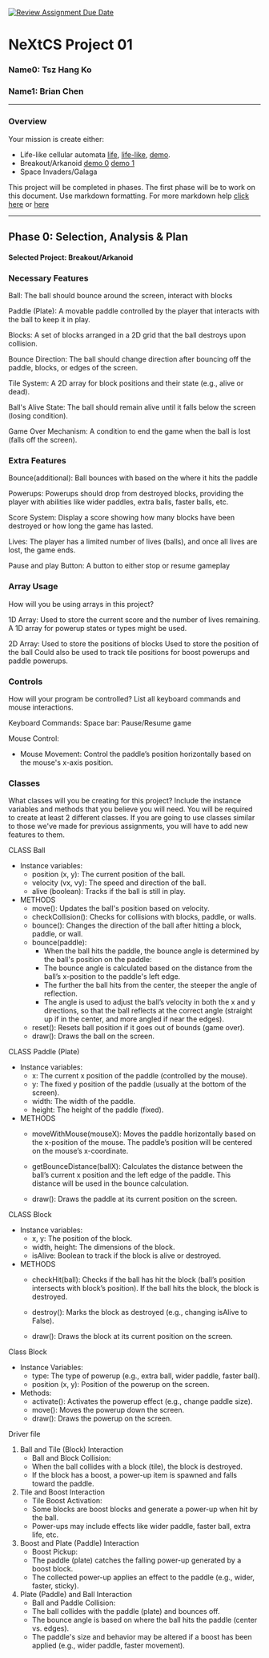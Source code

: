 [![Review Assignment Due Date](https://classroom.github.com/assets/deadline-readme-button-22041afd0340ce965d47ae6ef1cefeee28c7c493a6346c4f15d667ab976d596c.svg)](https://classroom.github.com/a/2bl0h1Mb)
# NeXtCS Project 01
### Name0: Tsz Hang Ko
### Name1: Brian Chen
---

### Overview
Your mission is create either:
- Life-like cellular automata [life](https://en.wikipedia.org/wiki/Conway%27s_Game_of_Life), [life-like](https://en.wikipedia.org/wiki/Life-like_cellular_automaton), [demo](https://www.netlogoweb.org/launch#https://www.netlogoweb.org/assets/modelslib/Sample%20Models/Computer%20Science/Cellular%20Automata/Life.nlogo).
- Breakout/Arkanoid [demo 0](https://elgoog.im/breakout/)  [demo 1](https://www.crazygames.com/game/atari-breakout)
- Space Invaders/Galaga

This project will be completed in phases. The first phase will be to work on this document. Use markdown formatting. For more markdown help [click here](https://github.com/adam-p/markdown-here/wiki/Markdown-Cheatsheet) or [here](https://docs.github.com/en/get-started/writing-on-github/getting-started-with-writing-and-formatting-on-github/basic-writing-and-formatting-syntax)


---

## Phase 0: Selection, Analysis & Plan

#### Selected Project: Breakout/Arkanoid

### Necessary Features

Ball: The ball should bounce around the screen, interact with blocks

Paddle (Plate): A movable paddle controlled by the player that interacts with the ball to keep it in play.

Blocks: A set of blocks arranged in a 2D grid that the ball destroys upon collision.

Bounce Direction: The ball should change direction after bouncing off the paddle, blocks, or edges of the screen.

Tile System: A 2D array for block positions and their state (e.g., alive or dead).

Ball's Alive State: The ball should remain alive until it falls below the screen (losing condition).

Game Over Mechanism: A condition to end the game when the ball is lost (falls off the screen).

### Extra Features
Bounce(additional): Ball bounces with based on the where it hits the paddle

Powerups: Powerups should drop from destroyed blocks, providing the player with abilities like wider paddles, extra balls, faster balls, etc.

Score System: Display a score showing how many blocks have been destroyed or how long the game has lasted.

Lives: The player has a limited number of lives (balls), and once all lives are lost, the game ends.

Pause and play Button: A button to either stop or resume gameplay


### Array Usage
How will you be using arrays in this project?

1D Array:
Used to store the current score and the number of lives remaining.
A 1D array for powerup states or types might be used.

2D Array:
Used to store the positions of blocks
Used to store the position of the ball
Could also be used to track tile positions for boost powerups and paddle powerups.

### Controls
How will your program be controlled? List all keyboard commands and mouse interactions.

Keyboard Commands:
Space bar: Pause/Resume game

Mouse Control:
- Mouse Movement: Control the paddle’s position horizontally based on the mouse's x-axis position.


### Classes
What classes will you be creating for this project? Include the instance variables and methods that you believe you will need. You will be required to create at least 2 different classes. If you are going to use classes similar to those we've made for previous assignments, you will have to add new features to them.

CLASS Ball
- Instance variables:
  - position (x, y): The current position of the ball.
  - velocity (vx, vy): The speed and direction of the ball.
  - alive (boolean): Tracks if the ball is still in play.
- METHODS
  - move(): Updates the ball's position based on velocity.
  - checkCollision(): Checks for collisions with blocks, paddle, or walls.
  - bounce(): Changes the direction of the ball after hitting a block, paddle, or wall.
  - bounce(paddle):
     - When the ball hits the paddle, the bounce angle is determined by the ball's position on the paddle:
     - The bounce angle is calculated based on the distance from the ball’s x-position to the paddle's left edge.
     - The further the ball hits from the center, the steeper the angle of reflection.
     - The angle is used to adjust the ball’s velocity in both the x and y directions, so that the ball reflects 
       at the correct angle (straight up if in the center, and more angled if near the edges).
  - reset(): Resets ball position if it goes out of bounds (game over).
  - draw(): Draws the ball on the screen.


CLASS Paddle (Plate)
- Instance variables:
  - x: The current x position of the paddle (controlled by the mouse).
  - y: The fixed y position of the paddle (usually at the bottom of the screen).
  - width: The width of the paddle.
  - height: The height of the paddle (fixed).
- METHODS
  - moveWithMouse(mouseX):
    Moves the paddle horizontally based on the x-position of the mouse. The paddle’s position will be centered 
    on the mouse’s x-coordinate.

  - getBounceDistance(ballX):
    Calculates the distance between the ball’s current x position and the left edge of the paddle. This distance 
    will be used in the bounce calculation.

  - draw():
    Draws the paddle at its current position on the screen.


 
CLASS Block
- Instance variables:
  - x, y: The position of the block.
  - width, height: The dimensions of the block.
  - isAlive: Boolean to track if the block is alive or destroyed.
- METHODS
  - checkHit(ball):
    Checks if the ball has hit the block (ball’s position intersects with block’s position). If the ball hits 
    the block, the block is destroyed.

  - destroy():
    Marks the block as destroyed (e.g., changing isAlive to False).

  - draw():
    Draws the block at its current position on the screen.

Class Block
- Instance Variables:
  - type: The type of powerup (e.g., extra ball, wider paddle, faster ball).
  - position (x, y): Position of the powerup on the screen.
- Methods:
  - activate(): Activates the powerup effect (e.g., change paddle size).
  - move(): Moves the powerup down the screen.
  - draw(): Draws the powerup on the screen.

 Driver file 
 1. Ball and Tile (Block) Interaction
    * Ball and Block Collision:
    * When the ball collides with a block (tile), the block is destroyed.
    * If the block has a boost, a power-up item is spawned and falls toward the paddle.
 2. Tile and Boost Interaction
    * Tile Boost Activation:
    * Some blocks are boost blocks and generate a power-up when hit by the ball.
    * Power-ups may include effects like wider paddle, faster ball, extra life, etc.
 3. Boost and Plate (Paddle) Interaction
    * Boost Pickup:
    * The paddle (plate) catches the falling power-up generated by a boost block.
    * The collected power-up applies an effect to the paddle (e.g., wider, faster, sticky).
 4. Plate (Paddle) and Ball Interaction
    * Ball and Paddle Collision:
    * The ball collides with the paddle (plate) and bounces off.
    * The bounce angle is based on where the ball hits the paddle (center vs. edges).
    * The paddle's size and behavior may be altered if a boost has been applied (e.g., wider paddle, faster movement).
